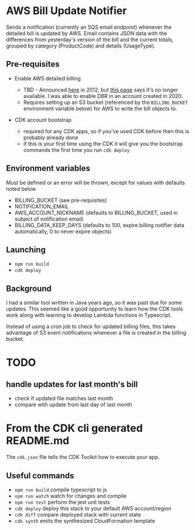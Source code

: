 # AWS Bill Update Notifier

Sends a notification (currently an SQS email endpoint) whenever the detailed bill is updated by AWS. Email contains JSON data with the differences from yesterday's version of the bill and the current totals, grouped by category (ProductCode) and details (UsageType).

## Pre-requisites

* Enable AWS detailed billing
  * TBD - Announced [here](https://aws.amazon.com/blogs/aws/aws-detailed-billing-reports/) in 2012, but [this page](https://docs.aws.amazon.com/cur/latest/userguide/detailed-billing.html) says it's no longer available. I was able to enable DBR in an account created in 2020.
  * Requires setting up an S3 bucket (referenced by the `BILLING_BUCKET` environment variable below) for AWS to write the bill objects to. 

* CDK account bootstrap
  * required for any CDK apps, so if you've used CDK before then this is probably already done
  * if this is your first time using the CDK it will give you the bootstrap commands the first time you run `cdk deploy`

## Environment variables

Must be defined or an error will be thrown, except for values with defaults noted below

* BILLING_BUCKET (see pre-requisites)
* NOTIFICATION_EMAIL
* AWS_ACCOUNT_NICKNAME  (defaults to BILLING_BUCKET, used in subject of notification email)
* BILLING_DATA_KEEP_DAYS (defaults to 100, expire billing notifier data automatically, 0 to never expire objects)

## Launching

* `npm run build`
* `cdk deploy`
## Background

I had a similar tool written in Java years ago, so it was past due for some updates. This seemed like a good opportunity to learn how the CDK tools work along with learning to develop Lambda functions in Typescript.

Instead of using a cron job to check for updated billing files, this takes advantage of S3 event notifications whenever a file is created in the billing bucket.

# TODO

## handle updates for last month's bill

* check if updated file matches last month
* compare with update from last day of last month



# From the CDK cli generated README.md

The `cdk.json` file tells the CDK Toolkit how to execute your app.

## Useful commands

 * `npm run build`   compile typescript to js
 * `npm run watch`   watch for changes and compile
 * `npm run test`    perform the jest unit tests
 * `cdk deploy`      deploy this stack to your default AWS account/region
 * `cdk diff`        compare deployed stack with current state
 * `cdk synth`       emits the synthesized CloudFormation template
